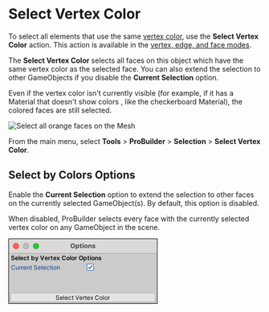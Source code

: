 # Select Vertex Color

To select all elements that use the same [vertex color](workflow-vertexcolors), use the **Select Vertex Color** action. This action is available in the [vertex, edge, and face modes](modes.md).

<!--you get very different results based on  your selection mode. If it's edge, you get all the edge of the same color. If it's face, you get all the faces that have a vertex of that color. If it's vertex, you get all the vertexes... wait, what does vertex color mean? does it paint all the edges that go out of that vertex?
Either way, it selects all the edges, faces, and vertexes at once-->
The __Select Vertex Color__ selects all faces on this object which have the same vertex color as the selected face. You can also extend the selection to other GameObjects if you disable the **Current Selection** option.
<!--can a face have more than one vertex color?-->
Even if the vertex color isn't currently visible (for example, if it has a Material that doesn't show colors <!--some materials won't because their shader doesn't-->, like the checkerboard Material), the colored faces are still selected.

![Select all orange faces on the Mesh](images/Example_SelectByVertexColor.png)

From the main menu, select **Tools** > **ProBuilder** > **Selection** > **Select Vertex Color**.

## Select by Colors Options

Enable the **Current Selection** option to extend the selection to other faces on the currently selected GameObject(s). By default, this option is disabled. 

When disabled, ProBuilder selects every face with the currently selected vertex color on any GameObject in the scene.

![Grow Selection Options](images/Selection_SelectByVertexColor_props.png)
